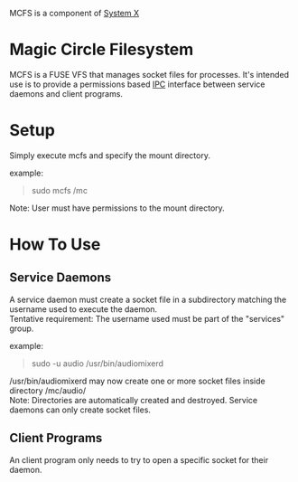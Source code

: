 MCFS is a component of [System X](https://github.com/GravisZro/SystemX)
# Magic Circle Filesystem
MCFS is a FUSE VFS that manages socket files for processes.  It's intended use is to provide a permissions based [IPC](https://en.wikipedia.org/wiki/Inter-process_communication) interface between service daemons and client programs.

# Setup
Simply execute mcfs and specify the mount directory.

example:
> sudo mcfs /mc

Note: User must have permissions to the mount directory.

# How To Use
## Service Daemons
A service daemon must create a socket file in a subdirectory matching the username used to execute the daemon.
<br>Tentative requirement: The username used must be part of the "services" group.

example:
> sudo -u audio /usr/bin/audiomixerd

/usr/bin/audiomixerd may now create one or more socket files inside directory /mc/audio/
<br>Note: Directories are automatically created and destroyed.  Service daemons can only create socket files.

## Client Programs
An client program only needs to try to open a specific socket for their daemon.
